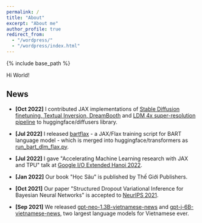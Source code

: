 ```yaml
---
permalink: /
title: "About"
excerpt: "About me"
author_profile: true
redirect_from: 
  - "/wordpress/"
  - "/wordpress/index.html"
---
```


{% include base_path %}

Hi World! 
## News

- **[Oct 2022]** I contributed JAX implementations of [Stable Diffusion finetuning, Textual Inversion, DreamBooth](https://twitter.com/psuraj28/status/1585626674447912963) and [LDM 4x super-resolution pipeline](https://twitter.com/psuraj28/status/1593278762287656961) to huggingface/diffusers library.

- **[Jul 2022]** I released [bartflax](https://github.com/duongna21/bartflax) - a JAX/Flax training script for BART language model - which is merged into huggingface/transformers as [run_bart_dlm_flax.py](https://github.com/huggingface/transformers/blob/main/examples/flax/language-modeling/run_bart_dlm_flax.py).

- **[Jul 2022]** I gave "Accelerating Machine Learning research with JAX and TPU" talk at [Google I/O Extended Hanoi 2022](https://www.facebook.com/events/1517940821993351).

- **[Jan 2022]** Our book "Học Sâu" is published by Thế Giới Publishers.

- **[Oct 2021]** Our paper "Structured Dropout Variational Inference for Bayesian Neural Networks" is accepted to [NeurIPS 2021](https://neurips.cc/Conferences/2021/Schedule?type=Poster).

- **[Sep 2021]** We released [gpt-neo-1.3B-vietnamese-news](https://huggingface.co/VietAI/gpt-neo-1.3B-vietnamese-news) and [gpt-j-6B-vietnamese-news](https://huggingface.co/VietAI/gpt-j-6B-vietnamese-news), two largest language models for Vietnamese ever.